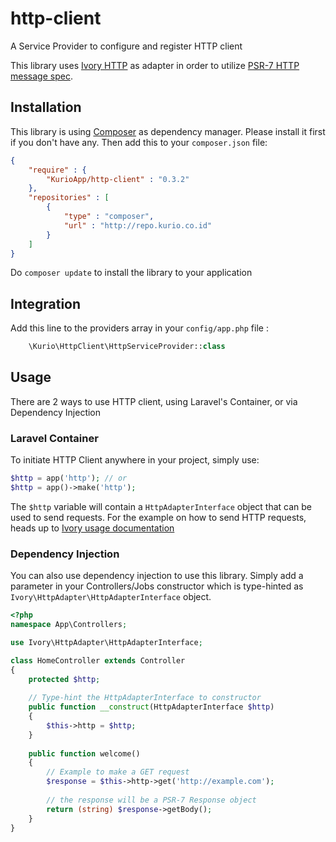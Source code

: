 # http-client
A Service Provider to configure and register HTTP client

This library uses [Ivory HTTP](https://github.com/egeloen/ivory-http-adapter) as adapter in order to utilize [PSR-7 HTTP message spec](http://www.php-fig.org/psr/psr-7/).

## Installation
This library is using [Composer](https://getcomposer.org/) as dependency manager. Please install it first if you don't have any. Then add this to your `composer.json` file:

```json
{
    "require" : {
        "KurioApp/http-client" : "0.3.2"
    },
    "repositories" : [
        {
            "type" : "composer",
            "url" : "http://repo.kurio.co.id"
        }
    ]
}
```

Do `composer update` to install the library to your application

## Integration

Add this line to the providers array in your `config/app.php` file :

```php
    \Kurio\HttpClient\HttpServiceProvider::class
```

## Usage
There are 2 ways to use HTTP client, using Laravel's Container, or via Dependency Injection

### Laravel Container
To initiate HTTP Client anywhere in your project, simply use:

```php
$http = app('http'); // or
$http = app()->make('http');
```

The `$http` variable will contain a `HttpAdapterInterface` object that can be used to send requests. For the example on how to send HTTP requests, heads up to [Ivory usage documentation](https://github.com/egeloen/ivory-http-adapter/blob/master/doc/usage.md)

### Dependency Injection

You can also use dependency injection to use this library. Simply add a parameter in your Controllers/Jobs constructor which is type-hinted as `Ivory\HttpAdapter\HttpAdapterInterface` object.

```php
<?php
namespace App\Controllers;

use Ivory\HttpAdapter\HttpAdapterInterface;

class HomeController extends Controller
{
    protected $http;
    
    // Type-hint the HttpAdapterInterface to constructor
    public function __construct(HttpAdapterInterface $http)
    {
        $this->http = $http;
    }
    
    public function welcome()
    {
        // Example to make a GET request
        $response = $this->http->get('http://example.com');
        
        // the response will be a PSR-7 Response object
        return (string) $response->getBody();
    }
}
```
